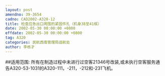 ```yaml
---
layout: post
amendno: 39-3654
cadno: CAD2002-A320-12
title: 检查应急出口周围的紧固件孔（机身38至41框）
date: 2002-05-30 00:00:00 +0800
effdate: 2002-05-30 00:00:00 +0800
tag: A320
categories: 民航西南管理局适航处
author: 李栋才
---
```


##适用范围:
所有在制造过程中未进行过空客21346号改装,或未执行空客服务通告A320-53-1031的A320-111，-211，-212和-231飞机。

